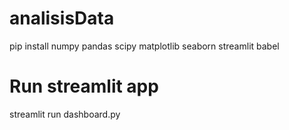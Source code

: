 # analisisData
pip install numpy pandas scipy matplotlib seaborn streamlit babel
# Run streamlit app
streamlit run dashboard.py
